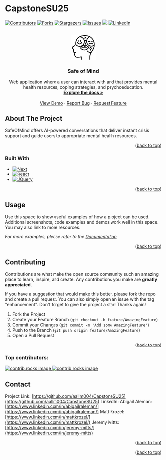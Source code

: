 # CapstoneSU25
<!-- Improved compatibility of back to top link: See: https://github.com/othneildrew/Best-README-Template/pull/73 -->
<a id="readme-top"></a>




<!-- PROJECT SHIELDS -->

[![Contributors][contributors-shield]][contributors-url]
[![Forks][forks-shield]][forks-url]
[![Stargazers][stars-shield]][stars-url]
[![Issues][issues-shield]][issues-url]
[![][license-shield]][license-url]
[![LinkedIn][linkedin-shield]][linkedin-url]



<!-- PROJECT LOGO -->
<br />
<div align="center">
  <a href="https://github.com/aallm004/CapstoneSU25">
    <img src="./public/logo512.png" alt="Logo" width="80" height="80">
  </a>

<h3 align="center">Safe of Mind</h3>

  <p align="center">
    Web application where a user can interact with and that provides mental health resources, coping strategies, and psychoeducation.
    <br />
    <a href="https://github.com/aallm004/CapstoneSU25"><strong>Explore the docs »</strong></a>
    <br />
    <br />
    <a href="https://github.com/aallm004/CapstoneSU25">View Demo</a>
    &middot;
    <a href="https://github.com/aallm004/CapstoneSU25/issues/new?labels=bug&template=bug-report---.md">Report Bug</a>
    &middot;
    <a href="https://github.com/aallm004/CapstoneSU25/issues/new?labels=enhancement&template=feature-request---.md">Request Feature</a>
  </p>
</div>



<!-- ABOUT THE PROJECT -->
## About The Project
SafeOfMind offers AI-powered conversations that deliver instant crisis support and guide users to appropriate mental health resources.




<p align="right">(<a href="#readme-top">back to top</a>)</p>



### Built With

* [![Next][Next.js]][Next-url]
* [![React][React.js]][React-url]
* [![JQuery][JQuery.com]][JQuery-url]

<p align="right">(<a href="#readme-top">back to top</a>)</p>



<!-- USAGE EXAMPLES -->
## Usage

Use this space to show useful examples of how a project can be used. Additional screenshots, code examples and demos work well in this space. You may also link to more resources.

_For more examples, please refer to the [Documentation](https://example.com)_

<p align="right">(<a href="#readme-top">back to top</a>)</p>



<!-- CONTRIBUTING -->
## Contributing

Contributions are what make the open source community such an amazing place to learn, inspire, and create. Any contributions you make are **greatly appreciated**.

If you have a suggestion that would make this better, please fork the repo and create a pull request. You can also simply open an issue with the tag "enhancement".
Don't forget to give the project a star! Thanks again!

1. Fork the Project
2. Create your Feature Branch (`git checkout -b feature/AmazingFeature`)
3. Commit your Changes (`git commit -m 'Add some AmazingFeature'`)
4. Push to the Branch (`git push origin feature/AmazingFeature`)
5. Open a Pull Request

<p align="right">(<a href="#readme-top">back to top</a>)</p>

### Top contributors:

<a href="https://github.com/aallm004/CapstoneSU25/graphs/contributors">
  <img src="https://contrib.rocks/image?repo=aallm004/CapstoneSU25" alt="contrib.rocks image" />
</a>
<a href="https://github.com/mattkrozel/CapstoneSU25/graphs/contributors">
  <img src="https://avatars.githubusercontent.com/u/132094023?s=60&v=4" alt="contrib.rocks image" />
</a>



<!-- CONTACT -->
## Contact


Project Link: [https://github.com/aallm004/CapstoneSU25](https://github.com/aallm004/CapstoneSU25)
LinkedIn:
Abigail Aleman: [https://www.linkedin.com/in/abigailraleman/](https://www.linkedin.com/in/abigailraleman/)
Matt Krozel: [https://www.linkedin.com/in/mattkrozel/](https://www.linkedin.com/in/mattkrozel/)
Jeremy Mitts: [https://www.linkedin.com/in/jeremy-mitts/](https://www.linkedin.com/in/jeremy-mitts)

<p align="right">(<a href="#readme-top">back to top</a>)</p>



<p align="right">(<a href="#readme-top">back to top</a>)</p>



<!-- MARKDOWN LINKS & IMAGES -->
<!-- https://www.markdownguide.org/basic-syntax/#reference-style-links -->
[contributors-shield]: https://img.shields.io/github/contributors/aallm004/CapstoneSU25.svg?style=for-the-badge
[contributors-url]: https://github.com/aallm004/CapstoneSU25/graphs/contributors
[forks-shield]: https://img.shields.io/github/forks/aallm004/CapstoneSU25.svg?style=for-the-badge
[forks-url]: https://github.com/aallm004/CapstoneSU25/network/members
[stars-shield]: https://img.shields.io/github/stars/aallm004/CapstoneSU25.svg?style=for-the-badge
[stars-url]: https://github.com/aallm004/CapstoneSU25/stargazers
[issues-shield]: https://img.shields.io/github/issues/aallm004/CapstoneSU25.svg?style=for-the-badge
[issues-url]: https://github.com/aallm004/CapstoneSU25/issues
[license-shield]: https://img.shields.io/github/license/aallm004/CapstoneSU25.svg?style=for-the-badge
[license-url]: https://github.com/aallm004/CapstoneSU25/blob/master/LICENSE.txt
[linkedin-shield]: https://img.shields.io/badge/-LinkedIn-black.svg?style=for-the-badge&logo=linkedin&colorB=555
[linkedin-url]: https://linkedin.com/in/
[product-screenshot]: images/screenshot.png
[Next.js]: https://img.shields.io/badge/next.js-000000?style=for-the-badge&logo=nextdotjs&logoColor=white
[Next-url]: https://nextjs.org/
[React.js]: https://img.shields.io/badge/React-20232A?style=for-the-badge&logo=react&logoColor=61DAFB
[React-url]: https://reactjs.org/
[JQuery.com]: https://img.shields.io/badge/jQuery-0769AD?style=for-the-badge&logo=jquery&logoColor=white
[JQuery-url]: https://jquery.com 